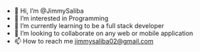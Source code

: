 - 👋 Hi, I’m @JimmySaliba
- 👀 I’m interested in Programming 
- 🌱 I’m currently learning to be a full stack developer
- 💞️ I’m looking to collaborate on any web or mobile application
- 📫 How to reach me jimmysaliba02@gmail.com

<!---
JimmySaliba/JimmySaliba is a ✨ special ✨ repository because its `README.md` (this file) appears on your GitHub profile.
You can click the Preview link to take a look at your changes.
--->
